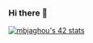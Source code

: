### Hi there 👋

[![mbjaghou's 42 stats](https://badge.mediaplus.ma/darkblue/mbjaghou)](https://github.com/oakoudad/badge42)
